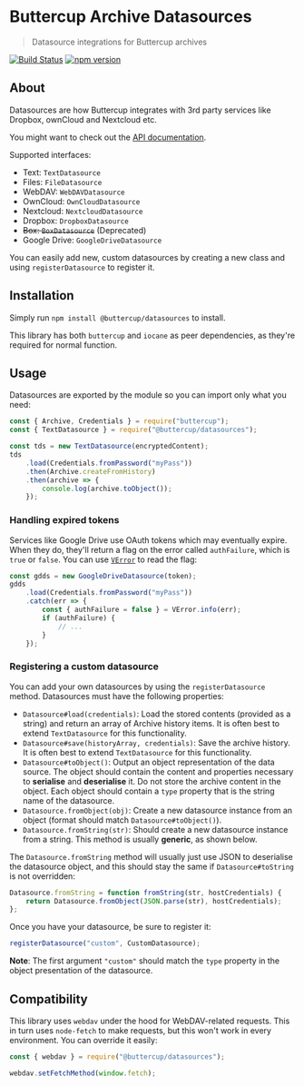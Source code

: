 # Buttercup Archive Datasources
> Datasource integrations for Buttercup archives

[![Build Status](https://travis-ci.org/buttercup/datasources.svg?branch=master)](https://travis-ci.org/buttercup/datasources) [![npm version](https://badge.fury.io/js/%40buttercup%2Fdatasources.svg)](https://www.npmjs.com/package/@buttercup/datasources)

## About
Datasources are how Buttercup integrates with 3rd party services like Dropbox, ownCloud and Nextcloud etc.

You might want to check out the [API documentation](API.md).

Supported interfaces:
 * Text: `TextDatasource`
 * Files: `FileDatasource`
 * WebDAV: `WebDAVDatasource`
 * OwnCloud: `OwnCloudDatasource`
 * Nextcloud: `NextcloudDatasource`
 * Dropbox: `DropboxDatasource`
 * ~~Box: `BoxDatasource`~~ (Deprecated)
 * Google Drive: `GoogleDriveDatasource`

You can easily add new, custom datasources by creating a new class and using `registerDatasource` to register it.

## Installation
Simply run `npm install @buttercup/datasources` to install.

This library has both `buttercup` and `iocane` as peer dependencies, as they're required for normal function.

## Usage
Datasources are exported by the module so you can import only what you need:

```javascript
const { Archive, Credentials } = require("buttercup");
const { TextDatasource } = require("@buttercup/datasources");

const tds = new TextDatasource(encryptedContent);
tds
    .load(Credentials.fromPassword("myPass"))
    .then(Archive.createFromHistory)
    .then(archive => {
        console.log(archive.toObject());
    });
```

### Handling expired tokens
Services like Google Drive use OAuth tokens which may eventually expire. When they do, they'll return a flag on the error called `authFailure`, which is `true` or `false`. You can use [`VError`](https://github.com/joyent/node-verror) to read the flag:

```javascript
const gdds = new GoogleDriveDatasource(token);
gdds
    .load(Credentials.fromPassword("myPass"))
    .catch(err => {
        const { authFailure = false } = VError.info(err);
        if (authFailure) {
            // ...
        }
    });
```

### Registering a custom datasource
You can add your own datasources by using the `registerDatasource` method. Datasources must have the following properties:

 * `Datasource#load(credentials)`: Load the stored contents (provided as a string) and return an array of Archive history items. It is often best to extend `TextDatasource` for this functionality.
 * `Datasource#save(historyArray, credentials)`: Save the archive history. It is often best to extend `TextDatasource` for this functionality.
 * `Datasource#toObject()`: Output an object representation of the data source. The object should contain the content and properties necessary to **serialise** and **deserialise** it. Do not store the archive content in the object. Each object should contain a `type` property that is the string name of the datasource.
 * `Datasource.fromObject(obj)`: Create a new datasource instance from an object (format should match `Datasource#toObject()`).
 * `Datasource.fromString(str)`: Should create a new datasource instance from a string. This method is usually **generic**, as shown below.

The `Datasource.fromString` method will usually just use JSON to deserialise the datasource object, and this should stay the same if `Datasource#toString` is not overridden:

```javascript
Datasource.fromString = function fromString(str, hostCredentials) {
    return Datasource.fromObject(JSON.parse(str), hostCredentials);
};
```

Once you have your datasource, be sure to register it:

```javascript
registerDatasource("custom", CustomDatasource);
```

**Note**: The first argument `"custom"` should match the `type` property in the object presentation of the datasource.

## Compatibility
This library uses `webdav` under the hood for WebDAV-related requests. This in turn uses `node-fetch` to make requests, but this won't work in every environment. You can override it easily:

```javascript
const { webdav } = require("@buttercup/datasources");

webdav.setFetchMethod(window.fetch);
```
